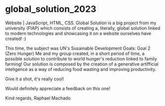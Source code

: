 # global_solution_2023
Website | JavaScript, HTML, CSS.
Global Solution is a big project from my university (FIAP) which consists of creating a, literally, global solution linked to modern technologies and showcasing it on a website ourselves have created! :)

This time, the subject was UN's Susainable Development Goals: Goal 2 (Zero Hunger)
Me and my group created, in a short period of time, a possible solution to contribute to world hunger's reduction linked to family farming! 
Our solution is composed by the creation of a generative artifficial inteligence as a way of reducing food wasting and improving productivity. 

Give it a shot, it's really cool!

Would definitely appreciate a feedback on this one!

Kind regards,
Raphael Machado
